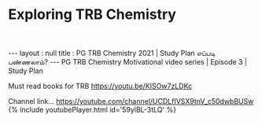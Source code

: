 <h1>Exploring TRB Chemistry</h1><br><br>---
layout : null
title : PG TRB Chemistry 2021 | Study Plan எப்படி பண்ணலாம்?
---
PG TRB Chemistry Motivational video series | Episode 3 | Study Plan

Must read books for TRB
https://youtu.be/KISOw7zLDKc

Channel link... 
https://youtube.com/channel/UCDLfIVSX9tnV_c50dwbBUSw
{% include youtubePlayer.html id='59ylBL-3tLQ' %}<br>